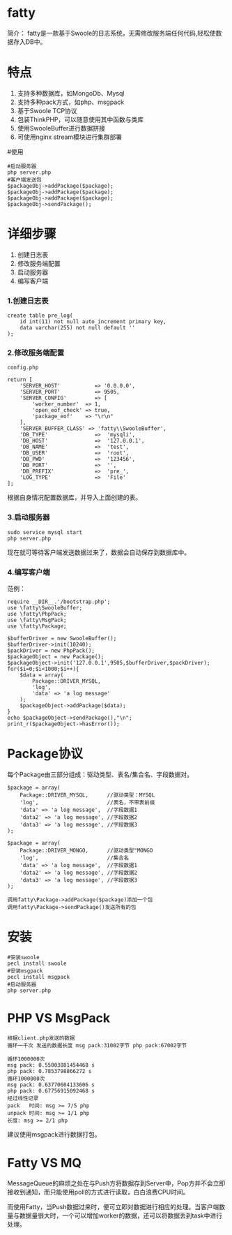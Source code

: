 # fatty

简介： fatty是一款基于Swoole的日志系统，无需修改服务端任何代码,轻松使数据存入DB中。

# 特点

1. 支持多种数据库，如MongoDb、Mysql
2. 支持多种pack方式，如php、msgpack
3. 基于Swoole TCP协议
4. 包装ThinkPHP，可以随意使用其中函数与类库
5. 使用SwooleBuffer进行数据拼接
6. 可使用nginx stream模块进行集群部署

#使用

	#启动服务器
	php server.php
	#客户端发送包
	$packageObj->addPackage($package);
	$packageObj->addPackage($package);
	$packageObj->addPackage($package);
	$packageObj->sendPackage();

# 详细步骤

1. 创建日志表
2. 修改服务端配置
3. 启动服务器
4. 编写客户端

### 1.创建日志表

	create table pre_log(
	    id int(11) not null auto_increment primary key,
	    data varchar(255) not null default ''
	);

### 2.修改服务端配置

	config.php

	return [
	    'SERVER_HOST'           => '0.0.0.0',
	    'SERVER_PORT'           => 9505,
	    'SERVER_CONFIG'         => [
	        'worker_number'  => 1,
	        'open_eof_check' => true,
	        'package_eof'    => "\r\n"
	    ],
	    'SERVER_BUFFER_CLASS' => 'fatty\\SwooleBuffer',
	    'DB_TYPE'               =>  'mysqli',
	    'DB_HOST'               =>  '127.0.0.1',
	    'DB_NAME'               =>  'test',
	    'DB_USER'               =>  'root',
	    'DB_PWD'                =>  '123456',
	    'DB_PORT'               =>  '',
	    'DB_PREFIX'             =>  'pre_',
	    'LOG_TYPE'              =>  'File'
	];

根据自身情况配置数据库，并导入上面创建的表。

### 3.启动服务器

	sudo service mysql start
	php server.php

现在就可等待客户端发送数据过来了，数据会自动保存到数据库中。

### 4.编写客户端

范例：

	require __DIR__.'/bootstrap.php';
	use \fatty\SwooleBuffer;
	use \fatty\PhpPack;
	use \fatty\MsgPack;
	use \fatty\Package;
	
	$bufferDriver = new SwooleBuffer();
	$bufferDriver->init(10240);
	$packDriver = new PhpPack();
	$packageObject = new Package();
	$packageObject->init('127.0.0.1',9505,$bufferDriver,$packDriver);
	for($i=0;$i<1000;$i++){
	    $data = array(
	        Package::DRIVER_MYSQL,
	        'log',
	        'data' => 'a log message'
	    );
	    $packageObject->addPackage($data);
	}
	echo $packageObject->sendPackage(),"\n";
	print_r($packageObject->hasError());

# Package协议

每个Package由三部分组成：驱动类型、表名/集合名、字段数据对。

	$package = array(
        Package::DRIVER_MYSQL,		//驱动类型：MYSQL
        'log',				  		//表名，不带表前缀
        'data' => 'a log message',	//字段数据1
		'data2' => 'a log message',	//字段数据2
		'data3' => 'a log message',	//字段数据3
    );

	$package = array(
        Package::DRIVER_MONGO,		//驱动类型"MONGO
        'log',				  		//集合名
        'data' => 'a log message',	//字段数据1
		'data2' => 'a log message',	//字段数据2
		'data3' => 'a log message',	//字段数据3
    );

	调用fatty\Package->addPackage($package)添加一个包
	调用fatty\Package->sendPackage()发送所有的包

# 安装

	#安装swoole
	pecl install swoole
	#安装msgpack
	pecl install msgpack
	#启动服务器
	php server.php

# PHP VS MsgPack

	根据client.php发送的数据
	循环一千次 发送的数据长度 msg pack:31002字节 php pack:67002字节
	
	循环1000000次
	msg pack: 0.55003881454468 s
	php pack: 0.7853798866272 s
	循环1000000次
	msg pack: 0.63770604133606 s
	php pack: 0.67756915092468 s
	经过线性记录
	pack   时间: msg >= 7/5 php
	unpack 时间: msg >= 1/1 php
	长度: msg >= 2/1 php

建议使用msgpack进行数据打包。


# Fatty VS MQ

MessageQueue的麻烦之处在与Push方将数据存到Server中，Pop方并不会立即接收到通知，而只能使用poll的方式进行读取，白白浪费CPU时间。

而使用Fatty，当Push数据过来时，便可立即对数据进行相应的处理。当客户端数量与数据量很大时，一个可以增加worker的数据，还可以将数据丢到task中进行处理。